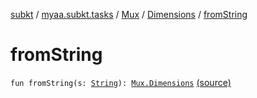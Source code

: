 [subkt](../../../index.md) / [myaa.subkt.tasks](../../index.md) / [Mux](../index.md) / [Dimensions](index.md) / [fromString](./from-string.md)

# fromString

`fun fromString(s: `[`String`](https://kotlinlang.org/api/latest/jvm/stdlib/kotlin/-string/index.html)`): `[`Mux.Dimensions`](index.md) [(source)](https://github.com/Myaamori/SubKt/blob/0.1.10/src/main/kotlin/myaa/subkt/tasks/muxtask.kt#L130)